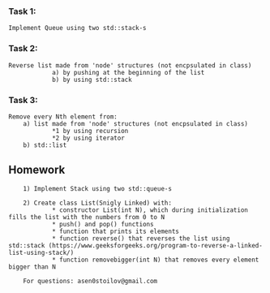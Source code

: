 ### **Task 1:**
    Implement Queue using two std::stack-s 

### **Task 2:**
    Reverse list made from 'node' structures (not encpsulated in class)
                a) by pushing at the beginning of the list
                b) by using std::stack
### **Task 3:**
    Remove every Nth element from:
        a) list made from 'node' structures (not encpsulated in class)
                *1 by using recursion
                *2 by using iterator
        b) std::list




## Homework
        1) Implement Stack using two std::queue-s

        2) Create class List(Snigly Linked) with:
                * constructor List(int N), which during initialization fills the list with the numbers from 0 to N
                * push() and pop() functions
                * function that prints its elements
                * function reverse() that reverses the list using std::stack (https://www.geeksforgeeks.org/program-to-reverse-a-linked-list-using-stack/)
                * function removebigger(int N) that removes every element bigger than N

        For questions: asen0stoilov@gmail.com
        
